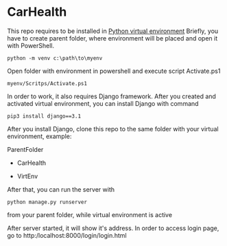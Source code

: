 # CarHealth

This repo requires to be installed in [Python virtual environment](https://docs.python.org/3/library/venv.html)
Briefly, you have to create parent folder, where environment will be placed and open it with PowerShell.
```
python -m venv c:\path\to\myenv
```
Open folder with environment in powershell and execute script Activate.ps1
```
myenv/Scritps/Activate.ps1
```

In order to work, it also requires Django framework.
After you created and activated virtual environment, you can install Django with command
```
pip3 install django==3.1
```
After you install Django, clone this repo to the same folder with your virtual environment, example: 

ParentFolder

-  CarHealth
  
-  VirtEnv

After that, you can run the server with 
```
python manage.py runserver
```
from your parent folder, while virtual environment is active

After server started, it will show it's address. In order to access login page, go to http:/localhost:8000/login/login.html
